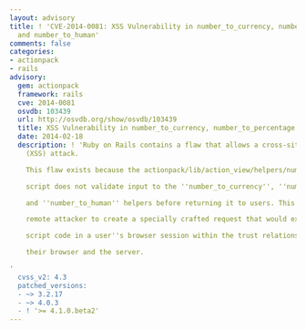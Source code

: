 ```yaml
---
layout: advisory
title: ! 'CVE-2014-0081: XSS Vulnerability in number_to_currency, number_to_percentage
  and number_to_human'
comments: false
categories:
- actionpack
- rails
advisory:
  gem: actionpack
  framework: rails
  cve: 2014-0081
  osvdb: 103439
  url: http://osvdb.org/show/osvdb/103439
  title: XSS Vulnerability in number_to_currency, number_to_percentage and number_to_human
  date: 2014-02-18
  description: ! 'Ruby on Rails contains a flaw that allows a cross-site scripting
    (XSS) attack.

    This flaw exists because the actionpack/lib/action_view/helpers/number_helper.rb

    script does not validate input to the ''number_to_currency'', ''number_to_percentage'',

    and ''number_to_human'' helpers before returning it to users. This may allow a

    remote attacker to create a specially crafted request that would execute arbitrary

    script code in a user''s browser session within the trust relationship between

    their browser and the server.

'
  cvss_v2: 4.3
  patched_versions:
  - ~> 3.2.17
  - ~> 4.0.3
  - ! '>= 4.1.0.beta2'
---
```

